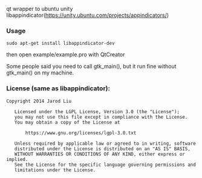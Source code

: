 qt wrapper to ubuntu unity libappindicator(https://unity.ubuntu.com/projects/appindicators/)

### Usage

```
sudo apt-get install libappindicator-dev
```
then open example/example.pro with QtCreator

Some people said you need to call gtk_main(), but it run fine without gtk_main() on my machine.

### License (same as libappindicator):

    Copyright 2014 Jarod Liu

       Licensed under the LGPL License, Version 3.0 (the "License");
       you may not use this file except in compliance with the License.
       You may obtain a copy of the License at

           https://www.gnu.org/licenses/lgpl-3.0.txt

       Unless required by applicable law or agreed to in writing, software
       distributed under the License is distributed on an "AS IS" BASIS,
       WITHOUT WARRANTIES OR CONDITIONS OF ANY KIND, either express or implied.
       See the License for the specific language governing permissions and
       limitations under the License.
